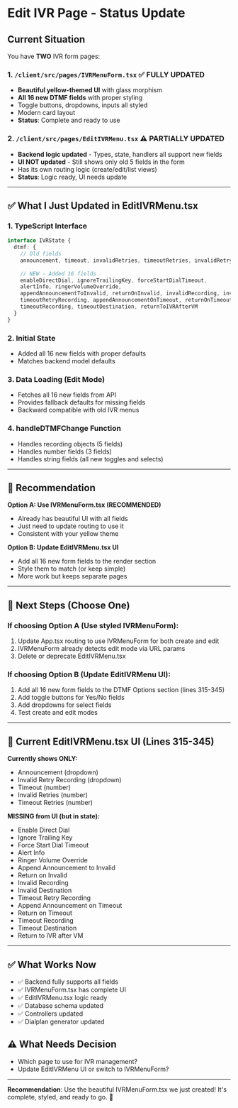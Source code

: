 # Edit IVR Page - Status Update

## Current Situation

You have **TWO** IVR form pages:

### 1. `/client/src/pages/IVRMenuForm.tsx` ✅ FULLY UPDATED
- **Beautiful yellow-themed UI** with glass morphism
- **All 16 new DTMF fields** with proper styling
- Toggle buttons, dropdowns, inputs all styled
- Modern card layout
- **Status**: Complete and ready to use

### 2. `/client/src/pages/EditIVRMenu.tsx` ⚠️ PARTIALLY UPDATED
- **Backend logic updated** - Types, state, handlers all support new fields
- **UI NOT updated** - Still shows only old 5 fields in the form
- Has its own routing logic (create/edit/list views)
- **Status**: Logic ready, UI needs update

---

## ✅ What I Just Updated in EditIVRMenu.tsx

### 1. TypeScript Interface
```typescript
interface IVRState {
  dtmf: {
    // Old fields
    announcement, timeout, invalidRetries, timeoutRetries, invalidRetryRecording
    
    // NEW - Added 16 fields
    enableDirectDial, ignoreTrailingKey, forceStartDialTimeout,
    alertInfo, ringerVolumeOverride,
    appendAnnouncementToInvalid, returnOnInvalid, invalidRecording, invalidDestination,
    timeoutRetryRecording, appendAnnouncementOnTimeout, returnOnTimeout,
    timeoutRecording, timeoutDestination, returnToIVRAfterVM
  }
}
```

### 2. Initial State
- Added all 16 new fields with proper defaults
- Matches backend model defaults

### 3. Data Loading (Edit Mode)
- Fetches all 16 new fields from API
- Provides fallback defaults for missing fields
- Backward compatible with old IVR menus

### 4. handleDTMFChange Function
- Handles recording objects (5 fields)
- Handles number fields (3 fields)
- Handles string fields (all new toggles and selects)

---

## 🎯 Recommendation

**Option A: Use IVRMenuForm.tsx (RECOMMENDED)**
- Already has beautiful UI with all fields
- Just need to update routing to use it
- Consistent with your yellow theme

**Option B: Update EditIVRMenu.tsx UI**
- Add all 16 new form fields to the render section
- Style them to match (or keep simple)
- More work but keeps separate pages

---

## 🚀 Next Steps (Choose One)

### If choosing Option A (Use styled IVRMenuForm):
1. Update App.tsx routing to use IVRMenuForm for both create and edit
2. IVRMenuForm already detects edit mode via URL params
3. Delete or deprecate EditIVRMenu.tsx

### If choosing Option B (Update EditIVRMenu UI):
1. Add all 16 new form fields to the DTMF Options section (lines 315-345)
2. Add toggle buttons for Yes/No fields
3. Add dropdowns for select fields
4. Test create and edit modes

---

## 📝 Current EditIVRMenu.tsx UI (Lines 315-345)

**Currently shows ONLY:**
- Announcement (dropdown)
- Invalid Retry Recording (dropdown)
- Timeout (number)
- Invalid Retries (number)
- Timeout Retries (number)

**MISSING from UI (but in state):**
- Enable Direct Dial
- Ignore Trailing Key
- Force Start Dial Timeout
- Alert Info
- Ringer Volume Override
- Append Announcement to Invalid
- Return on Invalid
- Invalid Recording
- Invalid Destination
- Timeout Retry Recording
- Append Announcement on Timeout
- Return on Timeout
- Timeout Recording
- Timeout Destination
- Return to IVR after VM

---

## ✅ What Works Now

- ✅ Backend fully supports all fields
- ✅ IVRMenuForm.tsx has complete UI
- ✅ EditIVRMenu.tsx logic ready
- ✅ Database schema updated
- ✅ Controllers updated
- ✅ Dialplan generator updated

## ⚠️ What Needs Decision

- Which page to use for IVR management?
- Update EditIVRMenu UI or switch to IVRMenuForm?

---

**Recommendation**: Use the beautiful IVRMenuForm.tsx we just created! It's complete, styled, and ready to go. 🎨
